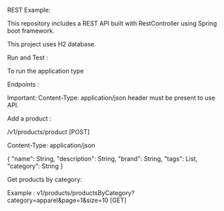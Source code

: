 REST Example:

This repository includes a  REST API built with RestController using Spring boot framework.

This project uses H2 database.



Run and Test :

To run the application type



Endpoints :

Important: Content-Type: application/json header must be present to use API.



Add a product :

/v1/products/product [POST]

Content-Type: application/json

{
	"name": String,
	"description": String,
	"brand": String,
	"tags": List,
	"category": String
}



Get products by category:

Example : v1/products/productsByCategory?category=apparel&page=1&size=10 [GET]
